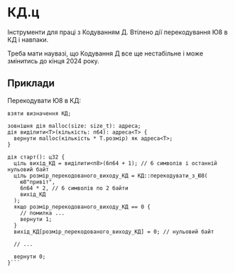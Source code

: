 # КД.ц

Інструменти для праці з Кодуванням Д. Втілено дії перекодування Ю8 в КД і навпаки.

Треба мати наувазі, що Кодування Д все ще нестабільне і може змінитись до кінця 2024 року.

## Приклади

Перекодувати Ю8 в КД:

```ціль
взяти визначення КД;

зовнішня дія malloc(size: size_t): адреса;
дія виділити<Т>(кількість: п64): адреса<Т> {
  вернути malloc(кількість * Т.розмір) як адреса<Т>;
}

дія старт(): ц32 {
  ціль вихід_КД = виділити<п8>(6п64 + 1); // 6 символів і останній нульовий байт
  ціль розмір_перекодованого_виходу_КД = КД::перекодувати_з_Ю8(
    ю8"привіт", 
    6п64 * 2, // 6 символів по 2 байти
    вихід_КД
  );
  якщо розмір_перекодованого_виходу_КД == 0 {
    // помилка ...
    вернути 1;
  }
  вихід_КД[розмір_перекодованого_виходу_КД] = 0; // нульовий байт

  // ...

  вернути 0;
}```